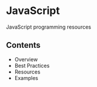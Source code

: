 # JavaScript

JavaScript programming resources

## Contents
- Overview
- Best Practices
- Resources
- Examples
